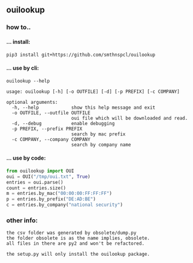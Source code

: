 ## ouilookup
### how to..
#### ... install:
```shell script
pip3 install git+https://github.com/smthnspcl/ouilookup
```

#### ... use by cli:
```shell script
ouilookup --help

usage: ouilookup [-h] [-o OUTFILE] [-d] [-p PREFIX] [-c COMPANY]

optional arguments:
  -h, --help            show this help message and exit
  -o OUTFILE, --outfile OUTFILE
                        oui file which will be downloaded and read.
  -d, --debug           enable debugging
  -p PREFIX, --prefix PREFIX
                        search by mac prefix
  -c COMPANY, --company COMPANY
                        search by company name
```

#### ... use by code:
```python
from ouilookup import OUI
oui = OUI("/tmp/oui.txt", True)
entries = oui.parse()
count = entries.size()
m = entries.by_mac("00:00:00:FF:FF:FF")
p = entries.by_prefix("DE:AD:BE")
c = entries.by_company("national security")
```

### other info:
```
the csv folder was generated by obsolete/dump.py
the folder obsolete is as the name implies, obsolete.
all files in there are py2 and won't be refactored.

the setup.py will only install the ouilookup package.
```
